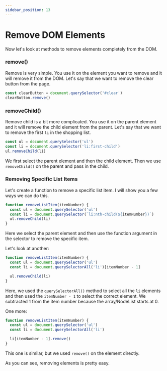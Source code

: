 ```yaml
---
sidebar_position: 13
---
```


# Remove DOM Elements

Now let's look at methods to remove elements completely from the DOM.

### remove()

Remove is very simple. You use it on the element you want to remove and it will remove it from the DOM. Let's say that we want to remove the clear button from the page.

```js
const clearButton = document.querySelector('#clear')
clearButton.remove()
```

### removeChild()

Remove child is a bit more complicated. You use it on the parent element and it will remove the child element from the parent. Let's say that we want to remove the first `li` in the shopping list.

```js
const ul = document.querySelector('ul')
const li = document.querySelector('li:first-child')
ul.removeChild(li)
```

We first select the parent element and then the child element. Then we use `removeChild()` on the parent and pass in the child.

### Removing Specific List Items

Let's create a function to remove a specific list item. I will show you a few ways we can do this.

```js
function removeListItem(itemNumber) {
  const ul = document.querySelector('ul')
  const li = document.querySelector(`li:nth-child(${itemNumber})`)
  ul.removeChild(li)
}
```

Here we select the parent element and then use the function argument in the selector to remove the specific item.

Let's look at another:

```js
function removeListItem(itemNumber) {
  const ul = document.querySelector('ul')
  const li = document.querySelectorAll('li')[itemNumber - 1]

  ul.removeChild(li)
}
```

Here, we used the `querySelectorAll()` method to select all the `li` elements and then used the `itemNumber - 1` to select the correct element. We subtracted 1 from the item number because the array/NodeList starts at 0.

One more:

```js
function removeListItem(itemNumber) {
  const ul = document.querySelector('ul')
  const li = document.querySelectorAll('li')

  li[itemNumber - 1].remove()
}
```

This one is similar, but we used `remove()` on the element directly.

As you can see, removing elements is pretty easy.
